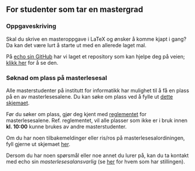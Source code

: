 ## For studenter som tar en mastergrad

### Oppgaveskriving

Skal du skrive en masteroppgave i LaTeX og ønsker å komme kjapt i gang?
Da kan det være lurt å starte ut med en allerede laget mal.

På [echo sin GitHub](https://github.com/echo-uib) har vi laget et repository som kan hjelpe deg på veien;
[klikk her](https://github.com/echo-uib/master-latex-template) for å se den.

### Søknad om plass på masterlesesal

Alle masterstudenter på institutt for informatikk har mulighet til å få en plass på en av masterlesesalene.
Du kan søke om plass ved å fylle ut [dette skjemaet](https://forms.gle/zPhD7zoLCrB8mUqx6).

Før du søker om plass, gjør deg kjent med [reglementet](https://assets.ctfassets.net/7ygn1zpoiz5r/2WQMv2vwoGscT66F90L1o6/e6293b70f5fd87e0520fc0c990c20a0d/reglement-masterlesesaler.pdf) for masterlesesalene.
Ref. reglementet, vil alle plasser som ikke er i bruk innen **kl. 10:00** kunne brukes av andre masterstudenter.

Om du har noen tilbakemeldinger eller ris/ros på masterlesesalordiningen, fyll gjerne ut skjemaet [her](https://forms.gle/kEhvaafrKnWmRdW7A).

Dersom du har noen spørsmål eller noe annet du lurer på, kan du ta kontakt med echo sin _masterlesesalansvarlig_ (se [her](https://echo.uib.no/om-oss) for hvem som har stillingen).
